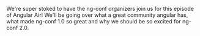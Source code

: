 We're super stoked to have the ng-conf organizers join us for this episode of Angular Air! We'll be going over what a
great community angular has, what made ng-conf 1.0 so great and why we should be so excited for ng-conf 2.0.